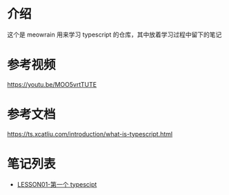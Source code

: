 # 介绍

这个是 meowrain 用来学习 typescript 的仓库，其中放着学习过程中留下的笔记

# 参考视频

https://youtu.be/MOO5vrtTUTE

# 参考文档

https://ts.xcatliu.com/introduction/what-is-typescript.html

# 笔记列表

- [LESSON01-第一个 typescipt](/LESSON01/note/LESSON01.md)
